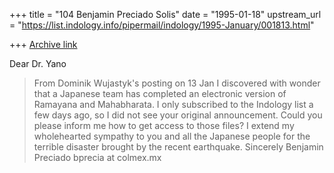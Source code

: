 +++
title = "104 Benjamin Preciado Solis"
date = "1995-01-18"
upstream_url = "https://list.indology.info/pipermail/indology/1995-January/001813.html"

+++
[Archive link](https://list.indology.info/pipermail/indology/1995-January/001813.html)

Dear Dr. Yano
>From Dominik Wujastyk's posting on 13 Jan I discovered with wonder that a 
Japanese team has completed an electronic version of Ramayana and 
Mahabharata. I only subscribed to the Indology list a few days ago, so I 
did not see your original announcement. Could you please inform me how to 
get access to those files?
I extend my wholehearted sympathy to you and all the Japanese people for 
the terrible disaster brought by the recent earthquake.
Sincerely
Benjamin Preciado
bprecia at colmex.mx





